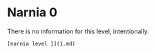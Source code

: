 <h1>Narnia 0</h1>

<p>There is no information for this level, intentionally.</p>

	[narnia level 1](1.md)
